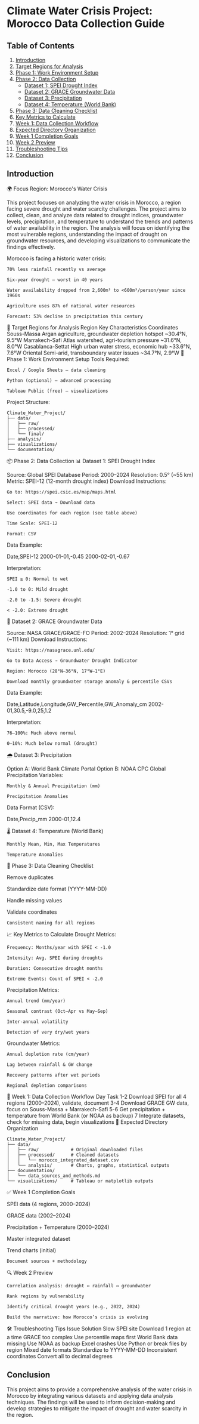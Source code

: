 # Climate Water Crisis Project: Morocco Data Collection Guide

## Table of Contents

1.  [Introduction](#introduction)
2.  [Target Regions for Analysis](#target-regions-for-analysis)
3.  [Phase 1: Work Environment Setup](#phase-1-work-environment-setup)
4.  [Phase 2: Data Collection](#phase-2-data-collection)
    *   [Dataset 1: SPEI Drought Index](#dataset-1-spei-drought-index)
    *   [Dataset 2: GRACE Groundwater Data](#dataset-2-grace-groundwater-data)
    *   [Dataset 3: Precipitation](#dataset-3-precipitation)
    *   [Dataset 4: Temperature (World Bank)](#dataset-4-temperature-world-bank)
5.  [Phase 3: Data Cleaning Checklist](#phase-3-data-cleaning-checklist)
6.  [Key Metrics to Calculate](#key-metrics-to-calculate)
7.  [Week 1: Data Collection Workflow](#week-1-data-collection-workflow)
8.  [Expected Directory Organization](#expected-directory-organization)
9.  [Week 1 Completion Goals](#week-1-completion-goals)
10. [Week 2 Preview](#week-2-preview)
11. [Troubleshooting Tips](#troubleshooting-tips)
12. [Conclusion](#conclusion)

## Introduction

🌍 Focus Region: Morocco's Water Crisis

This project focuses on analyzing the water crisis in Morocco, a region facing severe drought and water scarcity challenges. The project aims to collect, clean, and analyze data related to drought indices, groundwater levels, precipitation, and temperature to understand the trends and patterns of water availability in the region. The analysis will focus on identifying the most vulnerable regions, understanding the impact of drought on groundwater resources, and developing visualizations to communicate the findings effectively.

Morocco is facing a historic water crisis:

    70% less rainfall recently vs average

    Six-year drought – worst in 40 years

    Water availability dropped from 2,600m³ to <600m³/person/year since 1960s

    Agriculture uses 87% of national water resources

    Forecast: 53% decline in precipitation this century

🎯 Target Regions for Analysis
Region	Key Characteristics	Coordinates
Souss-Massa	Argan agriculture, groundwater depletion hotspot	~30.4°N, 9.5°W
Marrakech-Safi	Atlas watershed, agri-tourism pressure	~31.6°N, 8.0°W
Casablanca-Settat	High urban water stress, economic hub	~33.6°N, 7.6°W
Oriental	Semi-arid, transboundary water issues	~34.7°N, 2.9°W
🧰 Phase 1: Work Environment Setup
Tools Required:

    Excel / Google Sheets – data cleaning

    Python (optional) – advanced processing

    Tableau Public (free) – visualizations

Project Structure:
```
Climate_Water_Project/
├── data/
│   ├── raw/
│   ├── processed/
│   └── final/
├── analysis/
├── visualizations/
└── documentation/
```
📦 Phase 2: Data Collection
📊 Dataset 1: SPEI Drought Index

Source: Global SPEI Database
Period: 2000–2024
Resolution: 0.5° (~55 km)
Metric: SPEI-12 (12-month drought index)
Download Instructions:

    Go to: https://spei.csic.es/map/maps.html

    Select: SPEI data → Download data

    Use coordinates for each region (see table above)

    Time Scale: SPEI-12

    Format: CSV

Data Example:

Date,SPEI-12
2000-01-01,-0.45
2000-02-01,-0.67

Interpretation:

    SPEI ≥ 0: Normal to wet

    -1.0 to 0: Mild drought

    -2.0 to -1.5: Severe drought

    < -2.0: Extreme drought

🌊 Dataset 2: GRACE Groundwater Data

Source: NASA GRACE/GRACE-FO
Period: 2002–2024
Resolution: 1° grid (~111 km)
Download Instructions:

    Visit: https://nasagrace.unl.edu/

    Go to Data Access → Groundwater Drought Indicator

    Region: Morocco (28°N–36°N, 17°W–1°E)

    Download monthly groundwater storage anomaly & percentile CSVs

Data Example:

Date,Latitude,Longitude,GW_Percentile,GW_Anomaly_cm
2002-01,30.5,-9.0,25,1.2

Interpretation:

    76–100%: Much above normal

    0–10%: Much below normal (drought)

🌧️ Dataset 3: Precipitation

Option A: World Bank Climate Portal
Option B: NOAA CPC Global Precipitation
Variables:

    Monthly & Annual Precipitation (mm)

    Precipitation Anomalies

Data Format (CSV):

Date,Precip_mm
2000-01,12.4

🌡️ Dataset 4: Temperature (World Bank)

    Monthly Mean, Min, Max Temperatures

    Temperature Anomalies

🧹 Phase 3: Data Cleaning Checklist

Remove duplicates

Standardize date format (YYYY-MM-DD)

Handle missing values

Validate coordinates

    Consistent naming for all regions

📈 Key Metrics to Calculate
Drought Metrics:

    Frequency: Months/year with SPEI < -1.0

    Intensity: Avg. SPEI during droughts

    Duration: Consecutive drought months

    Extreme Events: Count of SPEI < -2.0

Precipitation Metrics:

    Annual trend (mm/year)

    Seasonal contrast (Oct–Apr vs May–Sep)

    Inter-annual volatility

    Detection of very dry/wet years

Groundwater Metrics:

    Annual depletion rate (cm/year)

    Lag between rainfall & GW change

    Recovery patterns after wet periods

    Regional depletion comparisons

📅 Week 1: Data Collection Workflow
Day	Task
1-2	Download SPEI for all 4 regions (2000–2024), validate, document
3-4	Download GRACE GW data, focus on Souss-Massa + Marrakech-Safi
5-6	Get precipitation + temperature from World Bank (or NOAA as backup)
7	Integrate datasets, check for missing data, begin visualizations
📂 Expected Directory Organization
```
Climate_Water_Project/
├── data/
│   ├── raw/            # Original downloaded files
│   ├── processed/      # Cleaned datasets
│   │   └── morocco_integrated_dataset.csv
│   └── analysis/       # Charts, graphs, statistical outputs
├── documentation/
│   └── data_sources_and_methods.md
└── visualizations/     # Tableau or matplotlib outputs
```
✅ Week 1 Completion Goals

SPEI data (4 regions, 2000–2024)

GRACE data (2002–2024)

Precipitation + Temperature (2000–2024)

Master integrated dataset

Trend charts (initial)

    Document sources + methodology

🔍 Week 2 Preview

    Correlation analysis: drought ↔ rainfall ↔ groundwater

    Rank regions by vulnerability

    Identify critical drought years (e.g., 2022, 2024)

    Build the narrative: how Morocco’s crisis is evolving

🛠️ Troubleshooting Tips
Issue	Solution
Slow SPEI site	Download 1 region at a time
GRACE too complex	Use percentile maps first
World Bank data missing	Use NOAA as backup
Excel crashes	Use Python or break files by region
Mixed date formats	Standardize to YYYY-MM-DD
Inconsistent coordinates	Convert all to decimal degrees

## Conclusion

This project aims to provide a comprehensive analysis of the water crisis in Morocco by integrating various datasets and applying data analysis techniques. The findings will be used to inform decision-making and develop strategies to mitigate the impact of drought and water scarcity in the region.
